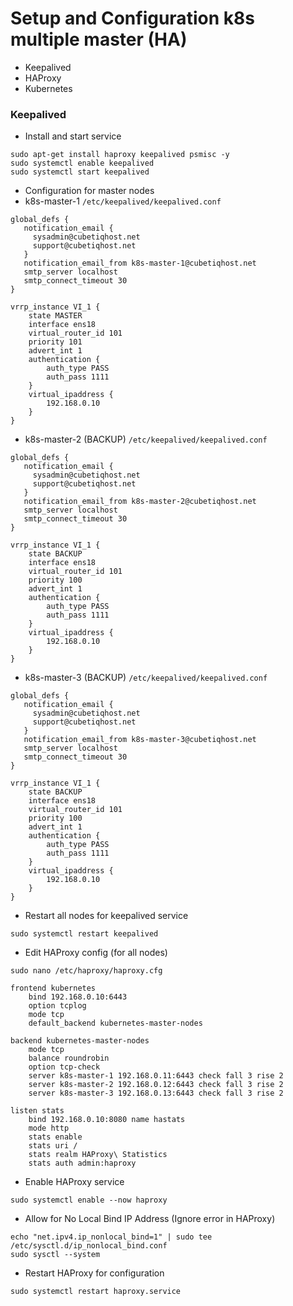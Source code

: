 # Setup and Configuration k8s multiple master (HA)

- Keepalived
- HAProxy
- Kubernetes

### Keepalived

- Install and start service

```shell
sudo apt-get install haproxy keepalived psmisc -y
sudo systemctl enable keepalived
sudo systemctl start keepalived
```

- Configuration for master nodes
- k8s-master-1 `/etc/keepalived/keepalived.conf`

```config
global_defs {
   notification_email {
     sysadmin@cubetiqhost.net
     support@cubetiqhost.net
   }
   notification_email_from k8s-master-1@cubetiqhost.net
   smtp_server localhost
   smtp_connect_timeout 30
}

vrrp_instance VI_1 {
    state MASTER
    interface ens18
    virtual_router_id 101
    priority 101
    advert_int 1
    authentication {
        auth_type PASS
        auth_pass 1111
    }
    virtual_ipaddress {
        192.168.0.10
    }
}
```

- k8s-master-2 (BACKUP) `/etc/keepalived/keepalived.conf`

```config
global_defs {
   notification_email {
     sysadmin@cubetiqhost.net
     support@cubetiqhost.net
   }
   notification_email_from k8s-master-2@cubetiqhost.net
   smtp_server localhost
   smtp_connect_timeout 30
}

vrrp_instance VI_1 {
    state BACKUP
    interface ens18
    virtual_router_id 101
    priority 100
    advert_int 1
    authentication {
        auth_type PASS
        auth_pass 1111
    }
    virtual_ipaddress {
        192.168.0.10
    }
}
```

- k8s-master-3 (BACKUP) `/etc/keepalived/keepalived.conf`

```config
global_defs {
   notification_email {
     sysadmin@cubetiqhost.net
     support@cubetiqhost.net
   }
   notification_email_from k8s-master-3@cubetiqhost.net
   smtp_server localhost
   smtp_connect_timeout 30
}

vrrp_instance VI_1 {
    state BACKUP
    interface ens18
    virtual_router_id 101
    priority 100
    advert_int 1
    authentication {
        auth_type PASS
        auth_pass 1111
    }
    virtual_ipaddress {
        192.168.0.10
    }
}
```

- Restart all nodes for keepalived service
```shell
sudo systemctl restart keepalived
```

- Edit HAProxy config (for all nodes)
```shell
sudo nano /etc/haproxy/haproxy.cfg
```

```text
frontend kubernetes
    bind 192.168.0.10:6443
    option tcplog
    mode tcp
    default_backend kubernetes-master-nodes

backend kubernetes-master-nodes
    mode tcp
    balance roundrobin
    option tcp-check
    server k8s-master-1 192.168.0.11:6443 check fall 3 rise 2
    server k8s-master-2 192.168.0.12:6443 check fall 3 rise 2
    server k8s-master-3 192.168.0.13:6443 check fall 3 rise 2

listen stats
    bind 192.168.0.10:8080 name hastats
    mode http
    stats enable
    stats uri /
    stats realm HAProxy\ Statistics
    stats auth admin:haproxy

```

- Enable HAProxy service
```shell
sudo systemctl enable --now haproxy
```

- Allow for No Local Bind IP Address (Ignore error in HAProxy)
```shell
echo "net.ipv4.ip_nonlocal_bind=1" | sudo tee /etc/sysctl.d/ip_nonlocal_bind.conf
sudo sysctl --system
```

- Restart HAProxy for configuration
```shell
sudo systemctl restart haproxy.service
```
